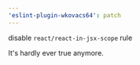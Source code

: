 ```yaml
---
'eslint-plugin-wkovacs64': patch
---
```


disable `react/react-in-jsx-scope` rule

It's hardly ever true anymore.
